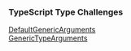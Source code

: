 ### TypeScript Type Challenges

[DefaultGenericArguments](/DefaultGenericArguments/)<br>
[GenericTypeArguments](/GenericTypeArguments/)<br>
